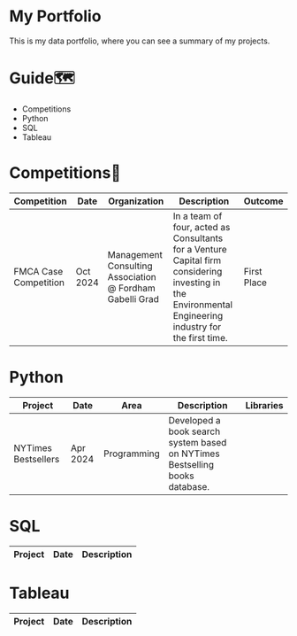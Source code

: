 # My Portfolio
This is my data portfolio, where you can see a summary of my projects.

# Guide🗺️
- Competitions
- Python
- SQL
- Tableau

# Competitions🥇
 |Competition|Date|Organization|Description|Outcome|
 |-----------|----|------------|-----------|-------|
 |FMCA Case Competition|Oct 2024|Management Consulting Association @ Fordham Gabelli Grad|In a team of four, acted as Consultants for a Venture Capital firm considering investing in the Environmental Engineering industry for the first time.|First Place|

# Python
|Project|Date|Area|Description|Libraries|
|-----------|----|------------|-----------|-------|
|NYTimes Bestsellers|Apr 2024|Programming|Developed a book search system based on NYTimes Bestselling books database.||

# SQL
|Project|Date|Description|
|-----------|----|-----------|

# Tableau
|Project|Date|Description|
|-----------|----|-----------|

